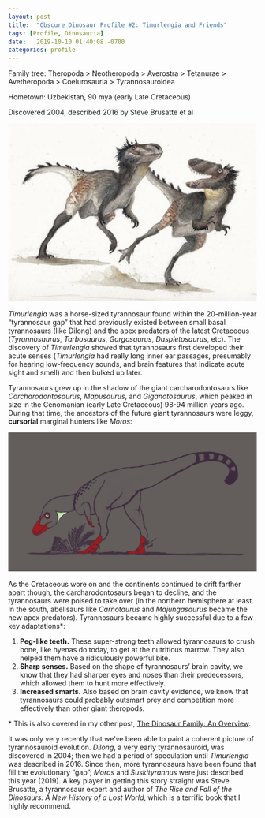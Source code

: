 ```yaml
---
layout: post
title:  "Obscure Dinosaur Profile #2: Timurlengia and Friends"
tags: [Profile, Dinosauria]
date:   2019-10-10 01:40:08 -0700
categories: profile
---
```

Family tree: Theropoda > Neotheropoda > Averostra > Tetanurae > Avetheropoda > Coelurosauria > Tyrannosauroidea

Hometown: Uzbekistan, 90 mya (early Late Cretaceous)

Discovered 2004, described 2016 by Steve Brusatte et al

![timurlengia](/assets/images/posts/timurlengia.jpg)

*Timurlengia* was a horse-sized tyrannosaur found within the 20-million-year “tyrannosaur gap” that had previously existed between small basal tyrannosaurs (like Dilong) and the apex predators of the latest Cretaceous (*Tyrannosaurus*, *Tarbosaurus*, *Gorgosaurus*, *Daspletosaurus*, etc).  The discovery of *Timurlengia* showed that tyrannosaurs first developed their acute senses (*Timurlengia* had really long inner ear passages, presumably for hearing low-frequency sounds, and brain features that indicate acute sight and smell) and then bulked up later.

Tyrannosaurs grew up in the shadow of the giant carcharodontosaurs like *Carcharodontosaurus*, *Mapusaurus*, and *Giganotosaurus*, which peaked in size in the Cenomanian (early Late Cretaceous) 98-94 million years ago.  During that time, the ancestors of the future giant tyrannosaurs were leggy, **cursorial** marginal hunters like *Moros*:

![moros](/assets/images/posts/moros.png)

As the Cretaceous wore on and the continents continued to drift farther apart though, the carcharodontosaurs began to decline, and the tyrannosaurs were poised to take over (in the northern hemisphere at least.  In the south, abelisaurs like *Carnotaurus* and *Majungasaurus* became the new apex predators).  Tyrannosaurs became highly successful due to a few key adaptations\*:

1. **Peg-like teeth.** These super-strong teeth allowed tyrannosaurs to crush bone, like hyenas do today, to get at the nutritious marrow. They also helped them have a ridiculously powerful bite.
2. **Sharp senses.** Based on the shape of tyrannosaurs’ brain cavity, we know that they had sharper eyes and noses than their predecessors, which allowed them to hunt more effectively.
3. **Increased smarts.** Also based on brain cavity evidence, we know that tyrannosaurs could probably outsmart prey and competition more effectively than other giant theropods.

\* This is also covered in my other post, [The Dinosaur Family: An Overview](http://obscuredinosaurfacts.com/blog/post/2019/09/11/dinosaur-family-overview.html).
 
It was only very recently that we’ve been able to paint a coherent picture of tyrannosauroid evolution.  *Dilong*, a very early tyrannosauroid, was discovered in 2004; then we had a period of speculation until *Timurlengia* was described in 2016.  Since then, more tyrannosaurs have been found that fill the evolutionary “gap”; *Moros* and *Suskityrannus* were just described this year (2019).  A key player in getting this story straight was Steve Brusatte, a tyrannosaur expert and author of _The Rise and Fall of the Dinosaurs: A New History of a Lost World_, which is a terrific book that I highly recommend.